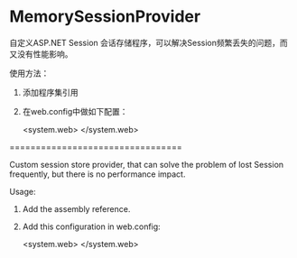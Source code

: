 # MemorySessionProvider

自定义ASP.NET Session 会话存储程序，可以解决Session频繁丢失的问题，而又没有性能影响。

使用方法：

1. 添加程序集引用

2. 在web.config中做如下配置：

    <system.web>
      <sessionState timeout="20" mode="Custom" customProvider="MemorySessionProvider">
        <providers>
          <add name="MemorySessionProvider" type="MemorySessionProvider.SessionProvider,MemorySessionProvider"/>
        </providers>
      </sessionState>
    </system.web> 

=================================

Custom session store provider, that can solve the problem of lost Session frequently, but there is no performance impact.

Usage:

1. Add the assembly reference.

2. Add this configuration in web.config:

    <system.web>
      <sessionState timeout="20" mode="Custom" customProvider="MemorySessionProvider">
        <providers>
          <add name="MemorySessionProvider" type="MemorySessionProvider.SessionProvider,MemorySessionProvider"/>
        </providers>
      </sessionState>
    </system.web> 

